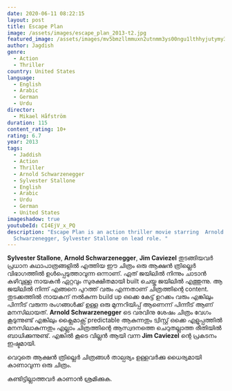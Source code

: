 ```yaml
---
date: 2020-06-11 08:22:15
layout: post
title: Escape Plan
image: /assets/images/escape_plan_2013-t2.jpg
featured_image: /assets/images/mv5bmzllmmuxn2utnmm3ys00ngu1lthhyjutymy3ytc0otvlmzjixkeyxkfqcgdeqxvymjmwndgznjc-._v1_ql50_sy1000_cr0-0-663-1000_al_.jpg
author: Jagdish
genre:
  - Action
  - Thriller
country: United States
language:
  - English
  - Arabic
  - German
  - Urdu
director:
  - Mikael Håfström
duration: 115
content_rating: 10+
rating: 6.7
year: 2013
tags:
  - Jaddish
  - Action
  - Thriller
  - Arnold Schwarzenegger
  - Sylvester Stallone
  - English
  - Arabic
  - Urdu
  - German
  - United States
imageshadow: true
youtubeId: CI4EjV_x_PQ
description: "Escape Plan is an action thriller movie starring  Arnold
  Schwarzenegger, Sylvester Stallone on lead role. "
---
```

**Sylvester Stallone**, **Arnold Schwarzenegger**, **Jim Caviezel** തുടങ്ങിയവർ പ്രധാന കഥാപാത്രങ്ങളിൽ എത്തിയ ഈ ചിത്രം ഒരു ആക്ഷൻ ത്രില്ലെർ വിഭാഗത്തിൽ ഉൾപ്പെടുത്താവുന്ന ഒന്നാണ്. ഏത് ജയിലിൽ നിന്നും ചാടാൻ കഴിവുള്ള നായകൻ ഏറ്റവും സുരക്ഷിതമായി built ചെയ്ത ജയിലിൽ എത്തുന്നു. ആ ജയിലിൽ നിന്ന് എങ്ങനെ പുറത്ത് വരും എന്നതാണ് ചിത്രത്തിന്റെ content. തുടക്കത്തിൽ നായകന് നൽകുന്ന build up ഒക്കെ കേട്ട് ഉറക്കം വരും എങ്കിലും പിന്നീട് വരുന്ന രംഗങ്ങൾക്ക് ഉള്ള ഒരു മുന്നറിയിപ്പ് ആണെന്ന് പിന്നീട് ആണ് മനസിലായത്. **Arnold Schwarzenegger** ടെ വരവിനു ശേഷം ചിത്രം വേഗം കൂടുന്നുണ്ട് എങ്കിലും ക്ലൈമാക്സ്‌ predictable ആകുന്നതും ട്വിസ്റ്റ്‌ ഒക്കെ എളുപ്പത്തിൽ മനസിലാകുന്നതും എല്ലാം ചിത്രത്തിന്റെ ആസ്വദനത്തെ ചെറുതല്ലാത്ത രീതിയിൽ ബാധിക്കുന്നുണ്ട്. എങ്കിൽ കൂടെ വില്ലൻ ആയി വന്ന **Jim Caviezel** ന്റെ പ്രകടനം ഇഷ്ടമായി. 

വെറുതെ ആക്ഷൻ ത്രില്ലെർ ചിത്രങ്ങൾ താല്പര്യം ഉള്ളവർക്കു ധൈര്യമായി കാണാവുന്ന ഒരു ചിത്രം.

കണ്ടിട്ടില്ലാത്തവർ കാണാൻ ശ്രമിക്കുക.